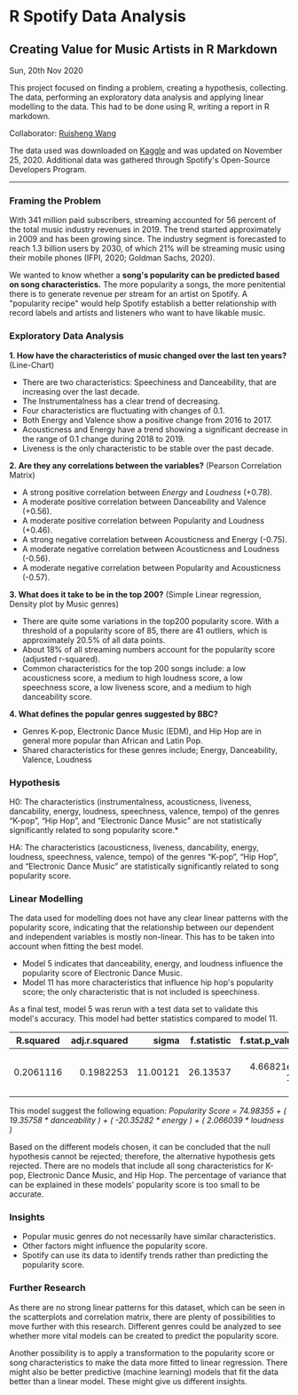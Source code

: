 # R Spotify Data Analysis
## Creating Value for Music Artists in R Markdown

Sun, 20th Nov 2020 

This project focused on finding a problem, creating a hypothesis, collecting. The data, performing an exploratory data analysis and applying linear modelling to the data. This had to be done using R, writing a report in R markdown.

Collaborator: [Ruisheng Wang](https://github.com/rishonwang) 

The data used was downloaded on [Kaggle](https://www.kaggle.com/yamaerenay/spotify-dataset-19212020-160k-tracks) and was updated on November 25, 2020. Additional data was gathered through Spotify's Open-Source Developers Program.

---
### Framing the Problem
With 341 million paid subscribers, streaming accounted for 56 percent of the total music industry revenues in 2019. The trend started approximately in 2009 and has been growing since. The industry segment is forecasted to reach 1.3 billion users by 2030, of which 21% will be streaming music using their mobile phones (IFPI, 2020; Goldman Sachs, 2020).

We wanted to know whether a **song's popularity can be predicted based on song characteristics.** The more popularity a songs, the more penitential there is to generate revenue per stream for an artist on Spotify. A "popularity recipe" would help Spotify establish a better relationship with record labels and artists and listeners who want to have likable music.

### Exploratory Data Analysis

**1. How have the characteristics of music changed over the last ten years?** (Line-Chart)
- There are two characteristics: Speechiness and Danceability, that are increasing over the last decade.
- The Instrumentalness has a clear trend of decreasing.
- Four characteristics are fluctuating with changes of 0.1.
- Both Energy and Valence show a positive change from 2016 to 2017.
- Acousticness and Energy have a trend showing a significant decrease in the range of 0.1 change during 2018 to 2019.
- Liveness is the only characteristic to be stable over the past decade.


**2. Are they any correlations between the variables?** (Pearson Correlation Matrix)
- A strong positive correlation between *Energy* and *Loudness* (+0.78).
- A moderate positive correlation between Danceability and Valence (+0.56).
- A moderate positive correlation between Popularity and Loudness (+0.46).
- A strong negative correlation between Acousticness and Energy (-0.75).
- A moderate negative correlation between Acousticness and Loudness (-0.56).
- A moderate negative correlation between Popularity and Acousticness (-0.57).

**3. What does it take to be in the top 200?** (Simple Linear regression, Density plot by Music genres)
- There are quite some variations in the top200 popularity score. With a threshold of a popularity score of 85, there are 41 outliers, which is approximately 20.5% of all data points.
- About 18% of all streaming numbers account for the popularity score (adjusted r-squared).
- Common characteristics for the top 200 songs include: a low acousticness score, a medium to high loudness score, a low speechness score, a low liveness score, and a medium to high danceability score.

**4. What defines the popular genres suggested by BBC?**
- Genres K-pop, Electronic Dance Music (EDM), and Hip Hop are in general more popular than African and Latin Pop. 
- Shared characteristics for these genres include; Energy, Danceability, Valence, Loudness

### Hypothesis 

H0: The characteristics (instrumentalness, acousticness, liveness, dancability, energy, loudness, speechness, valence, tempo) of the genres “K-pop”, “Hip Hop”, and “Electronic Dance Music” are not statistically significantly related to song popularity score.*

HA: The characteristics (acousticness, liveness, dancability, energy, loudness, speechness, valence, tempo) of the genres “K-pop”, “Hip Hop”, and “Electronic Dance Music” are statistically significantly related to song popularity score.

### Linear Modelling 

The data used for modelling does not have any clear linear patterns with the popularity score, indicating that the relationship between our dependent and independent variables is mostly non-linear. This has to be taken into account when fitting the best model.

- Model 5 indicates that danceability, energy, and loudness influence the popularity score of Electronic Dance Music.
- Model 11 has more characteristics that influence hip hop's popularity score; the only characteristic that is not included is speechiness.

As a final test, model 5 was rerun with a test data set to validate this model's accuracy. This model had better statistics compared to model 11.

| R.squared  | adj.r.squared |   sigma  |f.statistic | f.stat.p_value | Coefficients | Formula       |
|------------| -------------:|---------:|-----------:|---------------:|-------------:| -------------:|
|  0.2061116 |  0.1982253    | 11.00121 | 26.13537	 | 4.66821e-15    |	 Accepted    | 	popularity ~ danceability + energy + loudness |

This model suggest the following equation: *Popularity Score =  74.98355 + ( 19.35758  * danceability ) + ( -20.35282 * energy ) + ( 2.066039 * loudness )*

Based on the different models chosen, it can be concluded that the null hypothesis cannot be rejected; therefore, the alternative hypothesis gets rejected. There are no models that include all song characteristics for K-pop, Electronic Dance Music, and Hip Hop. The percentage of variance that can be explained in these models' popularity score is too small to be accurate.

### Insights
- Popular music genres do not necessarily have similar characteristics.
- Other factors might influence the popularity score.
- Spotify can use its data to identify trends rather than predicting the popularity score.

### Further Research 
As there are no strong linear patterns for this dataset, which can be seen in the scatterplots and correlation matrix, there are plenty of possibilities to move further with this research. Different genres could be analyzed to see whether more vital models can be created to predict the popularity score.

Another possibility is to apply a transformation to the popularity score or song characteristics to make the data more fitted to linear regression. There might also be better predictive (machine learning) models that fit the data better than a linear model. These might give us different insights.
